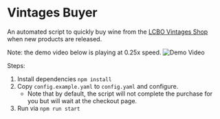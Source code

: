 # Vintages Buyer

An automated script to quickly buy wine from the [LCBO Vintages Shop](http://www.vintagesshoponline.com) when new products are released.

Note: the demo video below is playing at 0.25x speed.
![Demo Video](https://storage.googleapis.com/assets-samcfinan/wine-buyer-demo.gif)

Steps:

1. Install dependencies `npm install`
2. Copy `config.example.yaml` to `config.yaml` and configure.
   - Note that by default, the script will not complete the purchase for you but will wait at the checkout page.
3. Run via `npm run start`
